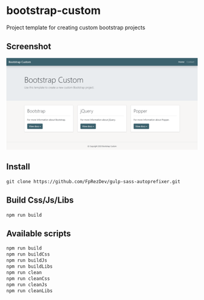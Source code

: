 # bootstrap-custom
Project template for creating custom bootstrap projects

Screenshot
---------

![alt text](/screenshot.png "bootstrap-custom screenshot")

Install
---------

```
git clone https://github.com/FpRezDev/gulp-sass-autoprefixer.git
```

Build Css/Js/Libs
---------

```
npm run build
```

Available scripts
---------

```
npm run build
npm run buildCss
npm run buildJs
npm run buildLibs
npm run clean
npm run cleanCss
npm run cleanJs
npm run cleanLibs
```